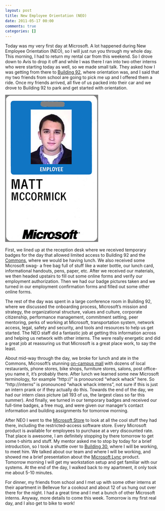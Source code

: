```yaml
---
layout: post
title: New Employee Orientation (NEO)
date: 2011-05-17 00:00
comments: true
categories: []
---
```

<p>Today was my very first day at Microsoft. A lot happened during New Employee Orientation (NEO), so I will just run you through my whole day. This morning, I had to return my rental car from this weekend. So I drove down to Avis to drop it off and while I was there I ran into two other interns who were starting today as well, so we made small talk. They asked how I was getting from there to <a href="https://foursquare.com/venue/759468" target="_blank">Building 92</a>, where orientation was, and I said that my two friends from school are going to pick me up and I offered them a ride. Once my friends arrived, all five of us packed into their car and we drove to Building 92 to park and get started with orientation.</p>

<a href="/images/2012/05/badge1.png"><img src="/images/2012/05/badge1.png" /></a>

<p>First, we lined up at the reception desk where we received temporary badges for the day that allowed limited access to Building 92 and the <a href="https://foursquare.com/venue/47696" target="_blank">Commons</a>, where we would be having lunch. We also received some Microsoft swag- a free bag full of stuff like a water bottle, our lunch card, informational handouts, pens, paper, etc. After we received our materials, we then headed upstairs to fill out some online forms and verify our employment authorization. Then we had our badge pictures taken and we turned in our employment confirmation forms and filled out some other online forms.</p>

<p>The rest of the day was spent in a large conference room in Building 92, where we discussed the onboarding process, Microsoft&rsquo;s mission and strategy, the organizational structure, values and culture, corporate citizenship, performance management, commitment setting, peer mentoring, perks of working at Microsoft, transportation system, network access, legal, safety and security, and tools and resources to help us get started. The NEO staff did a fantastic job at getting this information across and helping us network with other interns. The were really energetic and did a great job at reassuring us that Microsoft is a great place work, to say the least.</p>

<p>About mid-way through the day, we broke for lunch and ate in the Commons, Microsoft&rsquo;s stunning <a href="http://seattletimes.nwsource.com/html/microsoft/2009086103_microsoftcampus20.html" target="_blank">on-campus mall</a> with dozens of local restaurants, phone stores, bike shops, furniture stores, salons, post office- you name it, it&rsquo;s probably there. After lunch we learned some new Microsoft terminology, for example &ldquo;http://&rdquo; is pronounced &ldquo;whack whack&rdquo; here. So &ldquo;http://interns&rdquo; is pronounced &ldquo;whack whack interns&rdquo;, not sure if this is just an intern prank or if they actually do this. Towards the end of the day, we had our intern class picture (all 193 of us, the largest class so far this summer). And finally, we turned in our temporary badges and received our full-time badges, a free mug, and were given our manager&rsquo;s contact information and building assignments for tomorrow morning.</p>

<p>After NEO I went to the <a href="http://www.microsoftstore.com/store/msstore/en_US/home" target="_blank">Microsoft Store</a> to look at all the cool stuff they had there, including the restricted-access software store. Every Microsoft product is available for employees to purchase at a very discounted rate. That place is awesome, I am definitely stopping by there tomorrow to get some t-shirts and stuff. My mentor asked me to stop by today for a brief introduction, so I took a shuttle over to <a href="https://foursquare.com/venue/252432" target="_blank">Building 30</a>, where I will be working, to meet him. We talked about our team and where I will be working, and showed me a brief presentation about the <a href="http://lync.microsoft.com/en-us/Pages/default.aspx" target="_blank">Microsoft Lync</a> product. Tomorrow morning I will get my workstation setup and get familiar with our systems. At the end of the day, I walked back to my apartment, it only took me about 5-10 minutes.</p>

<p>For dinner, my friends from school and I met up with some other interns at their apartment in Bellevue for a cookout and about 12 of us hung out over there for the night. I had a great time and I met a bunch of other Microsoft interns. Anyway, more details to come this week. Tomorrow is my first real day, and I also get to bike to work!</p>
